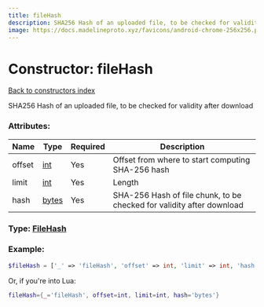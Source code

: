 ```yaml
---
title: fileHash
description: SHA256 Hash of an uploaded file, to be checked for validity after download
image: https://docs.madelineproto.xyz/favicons/android-chrome-256x256.png
---
```

# Constructor: fileHash  
[Back to constructors index](index.md)



SHA256 Hash of an uploaded file, to be checked for validity after download

### Attributes:

| Name     |    Type       | Required | Description |
|----------|---------------|----------|-------------|
|offset|[int](../types/int.md) | Yes|Offset from where to start computing SHA-256 hash|
|limit|[int](../types/int.md) | Yes|Length|
|hash|[bytes](../types/bytes.md) | Yes|SHA-256 Hash of file chunk, to be checked for validity after download|



### Type: [FileHash](../types/FileHash.md)


### Example:

```php
$fileHash = ['_' => 'fileHash', 'offset' => int, 'limit' => int, 'hash' => 'bytes'];
```  


Or, if you're into Lua:

```lua
fileHash={_='fileHash', offset=int, limit=int, hash='bytes'}

```


